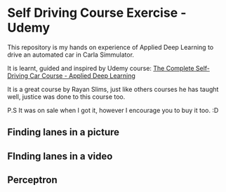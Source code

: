 # Self Driving Course Exercise - Udemy
This repository is my hands on experience of Applied Deep Learning to drive an automated car in Carla Simmulator.

It is learnt, guided and inspired by Udemy course: [The Complete Self-Driving Car Course - Applied Deep Learning](https://www.udemy.com/applied-deep-learningtm-the-complete-self-driving-car-course/)

It is a great course by Rayan Slims, just like others courses he has taught well, justice was done to this course too.

P.S It was on sale when I got it, however I encourage you to buy it too. :D

<!-- Following is jist of what I learnt from the course. -->

## Finding lanes in a picture

## FInding lanes in a video

## Perceptron
